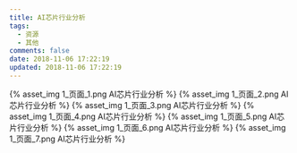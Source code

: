 ```yaml
---
title: AI芯片行业分析
tags:
  - 资源
  - 其他
comments: false
date: 2018-11-06 17:22:19
updated: 2018-11-06 17:22:19
---
```

{% asset_img 1_页面_1.png AI芯片行业分析 %}
{% asset_img 1_页面_2.png AI芯片行业分析 %}
{% asset_img 1_页面_3.png AI芯片行业分析 %}
{% asset_img 1_页面_4.png AI芯片行业分析 %}
{% asset_img 1_页面_5.png AI芯片行业分析 %}
{% asset_img 1_页面_6.png AI芯片行业分析 %}
{% asset_img 1_页面_7.png AI芯片行业分析 %}
